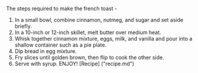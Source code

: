 The steps required to make the french toast -
1. In a small bowl, combine cinnamon, nutmeg, and sugar and set aside briefly.
2. In a 10-inch or 12-inch skillet, melt butter over medium heat. 
3. Whisk together cinnamon mixture, eggs, milk, and vanilla and pour into a shallow container such as a pie plate. 
4. Dip bread in egg mixture.
5. Fry slices until golden brown, then flip to cook the other side. 
6. Serve with syrup.
ENJOY!
[Recipe] ("recipe.md")
